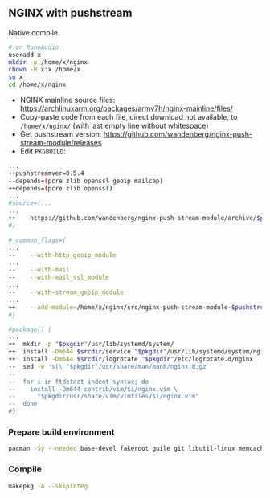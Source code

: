 NGINX with pushstream
---
Native compile.

```sh
# on RuneAudio
useradd x
mkdir -p /home/x/nginx
chown -R x:x /home/x
su x
cd /home/x/nginx
```
- NGINX mainline source files: https://archlinuxarm.org/packages/armv7h/nginx-mainline/files/
- Copy-paste code from each file, direct download not available, to `/home/x/nginx/` (with last empty line without whitespace)
- Get pushstream version: https://github.com/wandenberg/nginx-push-stream-module/releases
- Edit `PKGBUILD`:
```sh
...
++pushstreamver=0.5.4
--depends=(pcre zlib openssl geoip mailcap)
++depends=(pcre zlib openssl)
...
#source=(...
...
++    https://github.com/wandenberg/nginx-push-stream-module/archive/$pushstreamver.tar.gz
#)

#_common_flags=(
...
--    --with-http_geoip_module
...
--    --with-mail
--    --with-mail_ssl_module
...
--    --with-stream_geoip_module
...
++    --add-module=/home/x/nginx/src/nginx-push-stream-module-$pushstreamver
#}

#package() {
...
++  mkdir -p "$pkgdir"/usr/lib/systemd/system/
++  install -Dm644 $srcdir/service "$pkgdir"/usr/lib/systemd/system/nginx.service
++  install -Dm644 $srcdir/logrotate "$pkgdir"/etc/logrotate.d/nginx
--  sed -e 's|\ "$pkgdir"/usr/share/man/man8/nginx.8.gz
--
--  for i in ftdetect indent syntax; do
--    install -Dm644 contrib/vim/$i/nginx.vim \
--      "$pkgdir/usr/share/vim/vimfiles/$i/nginx.vim"
--  done
#}
```

### Prepare build environment
```sh
pacman -Sy --needed base-devel fakeroot guile git libutil-linux memcached mercurial perl-cache-memcached perl-fcgi perl-gd perl-io-socket-ssl
```

### Compile
```sh
makepkg -A --skipinteg
```
